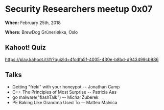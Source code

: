 Security Researchers meetup 0x07
================================

**When:** February 25th, 2018

**Where:** BrewDog Grünerløkka, Oslo

Kahoot! Quiz
------------

https://play.kahoot.it/#/?quizId=4fcdfa5f-4005-430e-b8bd-d943499cb986

Talks
-----

* Getting "freki" with your honeypot -- Jonathan Camp
* C++ The Principles of Most Surprise -- Patricia Aas
* go malware("flashTalk") -- Michał Żuberek
* PE Baking Like Grandma Used To -- Matteo Malvica